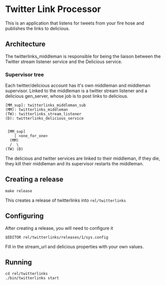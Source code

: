 # Twitter Link Processor

This is an application that listens for tweets from your fire hose and
publishes the links to delicious.

## Architecture
   
The twitterlinks_middleman is responsible for being the liaison
between the Twitter stream listener service and the Delicious service.

### Supervisor tree

Each twitter/delicious account has it's own middleman and middleman
supervisor.  Linked to the middleman is a twitter stream listener and 
a delicious gen_server, whose job is to post links to delicious.


    [MM_sup]: twitterlinks_middleman_sub
    (MM): twitterlinks_middleman
    (TW): twitterlinks_stream_listener
    (D): twitterlinks_delicious_service


     [MM_sup]
        | <one_for_one>
      (MM)
      /  \ 
    (TW) (D)

The delicious and twitter services are linked to their middleman, if
they die, they kill their middleman and its supervisor restarts the
middleman.

## Creating a release

    make release

This creates a release of twitterlinks into `rel/twitterlinks`

## Configuring

After creating a release, you will need to configure it

    $EDITOR rel/twitterlinks/releases/1/sys.config 

Fill in the stream_url and delicious properties with your own values.

## Running

    cd rel/twitterlinks
    ./bin/twitterlinks start
